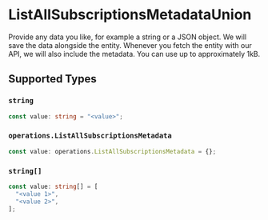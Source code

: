 # ListAllSubscriptionsMetadataUnion

Provide any data you like, for example a string or a JSON object. We will save the data alongside the entity. Whenever you fetch the entity with our API, we will also include the metadata. You can use up to approximately 1kB.


## Supported Types

### `string`

```typescript
const value: string = "<value>";
```

### `operations.ListAllSubscriptionsMetadata`

```typescript
const value: operations.ListAllSubscriptionsMetadata = {};
```

### `string[]`

```typescript
const value: string[] = [
  "<value 1>",
  "<value 2>",
];
```

